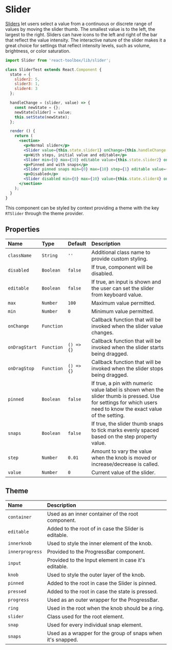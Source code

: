 # Slider

[Sliders](https://material.google.com/components/sliders.html) let users select a value from a continuous or discrete range of values by moving the slider thumb. The smallest value is to the left, the largest to the right. Sliders can have icons to the left and right of the bar that reflect the value intensity. The interactive nature of the slider makes it a great choice for settings that reflect intensity levels, such as volume, brightness, or color saturation.

<!-- example -->
```jsx
import Slider from 'react-toolbox/lib/slider';

class SliderTest extends React.Component {
  state = {
    slider2: 5,
    slider3: 1,
    slider4: 3
  };

  handleChange = (slider, value) => {
    const newState = {};
    newState[slider] = value;
    this.setState(newState);
  };

  render () {
    return (
      <section>
        <p>Normal slider</p>
        <Slider value={this.state.slider1} onChange={this.handleChange.bind(this, 'slider1')} />
        <p>With steps, initial value and editable</p>
        <Slider min={0} max={10} editable value={this.state.slider2} onChange={this.handleChange.bind(this, 'slider2')} />
        <p>Pinned and with snaps</p>
        <Slider pinned snaps min={0} max={10} step={1} editable value={this.state.slider3} onChange={this.handleChange.bind(this, 'slider3')} />
        <p>Disabled</p>
        <Slider disabled min={0} max={10} value={this.state.slider4} onChange={this.handleChange.bind(this, 'slider4')} />
      </section>
    );
  }
}
```

This component can be styled by context providing a theme with the key `RTSlider` through the theme provider.

## Properties

| Name          | Type          | Default   | Description|
|:-----|:-----|:-----|:-----|
| `className`   | `String`      | `''`       | Additional class name to provide custom styling.|
| `disabled`    | `Boolean`     | `false`    | If true, component will be disabled.|
| `editable`    | `Boolean`     | `false`    | If true, an input is shown and the user can set the slider from keyboard value.|
| `max`         | `Number`      | `100`      | Maximum value permitted.|
| `min`         | `Number`      | `0`        | Minimum value permitted.|
| `onChange`    | `Function`    |    &nbsp;   | Callback function that will be invoked when the slider value changes.|
| `onDragStart` | `Function`    | `() => {}` | Callback function that will be invoked when the slider starts being dragged. |
| `onDragStop`  | `Function`    | `() => {}` | Callback function that will be invoked when the slider stops being dragged.|
| `pinned`      | `Boolean`     | `false`    | If true, a pin with numeric value label is shown when the slider thumb is pressed. Use for settings for which users need to know the exact value of the setting.|
| `snaps`       | `Boolean`     | `false`    | If true, the slider thumb snaps to tick marks evenly spaced based on the step property value.|
| `step`        | `Number`      | `0.01`     | Amount to vary the value when the knob is moved or increase/decrease is called.|
| `value`       | `Number`      | `0`        | Current value of the slider.|

## Theme

| Name     | Description|
|:---------|:-----------|
| `container` | Used as an inner container of the root component.|
| `editable` | Added to the root of in case the Slider is editable.|
| `innerknob` | Used to style the inner element of the knob.|
| `innerprogress` | Provided to the ProgressBar component.|
| `input` | Provided to the Input element in case it's editable.|
| `knob` | Used to style the outer layer of the knob.|
| `pinned` | Added to the root in case the Slider is pinned.|
| `pressed` | Added to the root in case the state is pressed.|
| `progress` | Used as an outer wrapper for the ProgressBar.|
| `ring` | Used in the root when the knob should be a ring.|
| `slider` | Class used for the root element.|
| `snap` | Used for every individual snap element.|
| `snaps` | Used as a wrapper for the group of snaps when it's snapped.|
